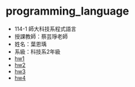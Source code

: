 # programming_language
- 114-1 師大科技系程式語言
- 授課教師：蔡芸琤老師
- 姓名：葉恩瑀
- 系級：科技系2年級
- [hw1](https://github.com/alisonnnnn88/programming_language/blob/main/HW1_%E6%8F%90%E6%AC%BE%E6%A9%9F%E7%B3%BB%E7%B5%B1.ipynb)
- [hw2](https://github.com/alisonnnnn88/programming_language/blob/main/HW2_%E6%8F%90%E6%AC%BE%E6%A9%9F%E7%B3%BB%E7%B5%B1AI%E5%BB%BA%E8%AD%B0.ipynb)
- [hw3](https://github.com/alisonnnnn88/programming_language/blob/main/HW3_%E6%8F%90%E6%AC%BE%E6%A9%9F%E7%B3%BB%E7%B5%B1(%E5%8C%AF%E5%85%A5%E5%8C%AF%E5%87%BA%E6%AA%94%E6%A1%88%E7%AD%89%E5%8A%9F%E8%83%BD).ipynb)
- [hw4](https://github.com/alisonnnnn88/programming_language/blob/main/HW4_%E7%88%AC%E8%9F%B2.ipynb)
